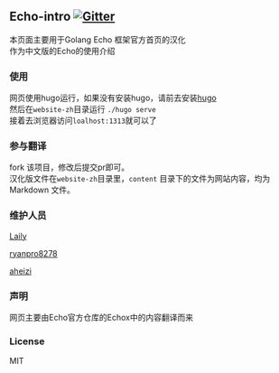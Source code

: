 ## Echo-intro [![Gitter](https://badges.gitter.im/Laily123/echo-intro.svg)](https://gitter.im/Laily123/echo-intro?utm_source=badge&utm_medium=badge&utm_campaign=pr-badge)
本页面主要用于Golang Echo 框架官方首页的汉化  
作为中文版的Echo的使用介绍

### 使用

网页使用hugo运行，如果没有安装hugo，请前去安装[hugo](https://gohugo.io/)  
然后在`website-zh`目录运行 `./hugo serve`  
接着去浏览器访问`loalhost:1313`就可以了  

### 参与翻译

fork 该项目，修改后提交pr即可。  
汉化版文件在`website-zh`目录里，`content` 目录下的文件为网站内容，均为 Markdown 文件。

### 维护人员

[Laily](https://github.com/Laily123)

[ryanpro8278](https://github.com/ryanpro8278)

[aheizi](https://github.com/aheizi)

### 声明

网页主要由Echo官方仓库的Echox中的内容翻译而来

### License

MIT 

